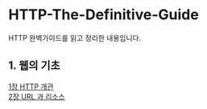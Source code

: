 # HTTP-The-Definitive-Guide
HTTP 완벽가이드를 읽고 정리한 내용입니다.

## 1. 웹의 기초
[1장 HTTP 개관](https://github.com/jisun-choi/HTTP-The-Definitive-Guide/blob/main/Chapter1/HTTP.md)<br>
[2장 URL 과 리소스](https://github.com/jisun-choi/HTTP-The-Definitive-Guide/blob/main/Chapter2/URL%20%26%20Resource.md)
